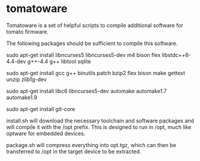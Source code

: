 tomatoware
==========

Tomatoware is a set of helpful scripts to compile additional software for tomato firmware.

The following packages should be sufficient to compile this software.

sudo apt-get install libncurses5 libncurses5-dev m4 bison flex libstdc++6-4.4-dev g++-4.4 g++ libtool sqlite

sudo apt-get install gcc g++ binutils patch bzip2 flex bison make gettext unzip zlib1g-dev

sudo apt-get install libc6 libncurses5-dev  automake automake1.7 automake1.9

sudo apt-get install git-core

install.sh will download the necessary toolchain and software packages and will compile it with the /opt prefix.  This is designed to run in /opt, much like optware for embedded devices.

package.sh will compress everything into opt.tgz, which can then be transferred to /opt in the target device to be extracted.
